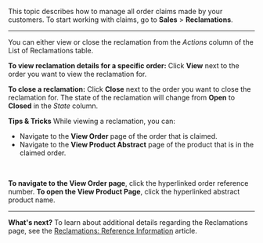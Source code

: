This topic describes how to manage all order claims made by your customers. 
To start working with claims, go to **Sales** > **Reclamations**.
***
You can either view or close the reclamation from the _Actions_ column of the List of Reclamations table.

**To view reclamation details for a specific order:**
Click **View** next to the order you want to view the reclamation for. 

**To close a reclamation:**
Click **Close** next to the order you want to close the reclamation for. The state of the reclamation will change from **Open** to **Closed** in the _State_ column.

**Tips & Tricks**
While viewing a reclamation, you can:
* Navigate to the **View Order** page of the order that is claimed.
* Navigate to the **View Product Abstract** page of the product that is in the claimed order.
</br>

**To navigate to the View Order page**, click the hyperlinked order reference number.
**To open the View Product Page**, click the hyperlinked abstract product name.

***
**What's next?**
To learn about additional details regarding the Reclamations page, see the [Reclamations: Reference Information](https://documentation.spryker.com/v4/docs/reclamations-reference-information) article.